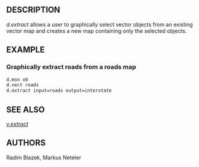## DESCRIPTION

*d.extract* allows a user to graphically select vector objects from an
existing vector map and creates a new map containing only the selected
objects.

## EXAMPLE

### Graphically extract roads from a roads map

```sh
d.mon x0
d.vect roads
d.extract input=roads output=interstate
```

## SEE ALSO

*[v.extract](v.extract.md)*

## AUTHORS

Radim Blazek, Markus Neteler
